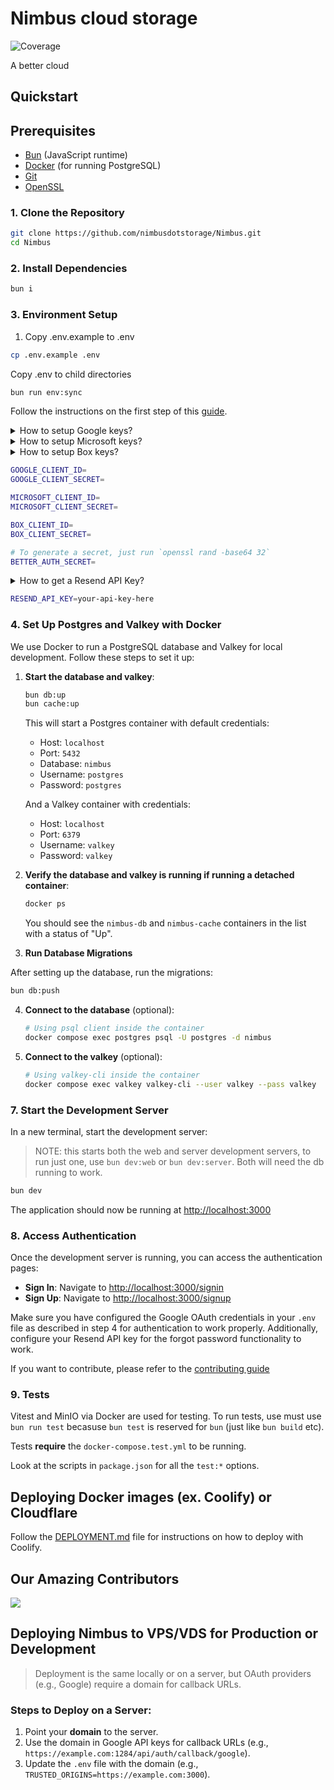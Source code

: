 # Nimbus cloud storage

![Coverage](https://img.shields.io/badge/coverage-7%25-red)

A better cloud

## Quickstart

## Prerequisites

- [Bun](https://bun.sh/) (JavaScript runtime)
- [Docker](https://www.docker.com/) (for running PostgreSQL)
- [Git](https://git-scm.com/)
- [OpenSSL](https://www.openssl.org/)

### 1. Clone the Repository

```bash
git clone https://github.com/nimbusdotstorage/Nimbus.git
cd Nimbus
```

### 2. Install Dependencies

```bash
bun i
```

### 3. Environment Setup

1. Copy .env.example to .env

```bash
cp .env.example .env
```

Copy .env to child directories

```bash
bun run env:sync
```

Follow the instructions on the first step of this [guide](https://www.better-auth.com/docs/authentication/google).

<details>
<summary>How to setup Google keys?</summary>
<br>

- Navigate to Google Cloud [console](https://console.cloud.google.com/).

- Create a new project and navigate to its dashboard.

- Navigate to [**OAuth Consent Screen**](https://console.cloud.google.com/auth/overview) and enter the details.
  - Name: _Nimbus_
  - Audience: _External_
  - Contact info: _youremail@gmail.com_

- Navigate to [**Clients**](https://console.cloud.google.com/auth/clients).
  - Type: _Web application_
  - Name: _Nimbus_
  - Add **Authorised Javascript origin** as `http://localhost:3000`
  - Add **Authorised redirect uri** as `http://localhost:1284/api/auth/callback/google`
  - **IMPORTANT**:Get your `client_id` and `client_secret`.

- Enable Google Drive API
  - Search for **Google Drive API** or [Click Here](https://console.cloud.google.com/apis/library/drive.googleapis.com).
  - Click **Enable**.

- Now navigate to [**Audience**](https://console.cloud.google.com/auth/audience) and add **Test users**.

</details>

<details>
<summary>How to setup Microsoft keys?</summary>
<br>

- Go to the <a href="https://portal.azure.com/" target="_blank">**Microsoft Azure Portal**</a>.

- Navigate to [**Microsoft Entra ID**](https://portal.azure.com/#blade/Microsoft_AAD_IAM/ActiveDirectoryMenuBlade) → Click **Add** → Click **App registrations**.
  - Name: _Nimbus_
  - Under **Supported account types**, choose: **Accounts in any organizational directory and personal Microsoft accounts** (i.e. all Microsoft account users).
  - Under **Redirect URI**, select **Web** and enter: `http://localhost:1284/api/auth/callback/microsoft` (Also add `http://localhost:3000` under front-end origins if needed.)

- After registration, navigate to the app's **Overview** to copy your **Application (client) ID**.

- In the left menu, Click **Manage**. Use this to navigate.

- Navigate to **Certificates & secrets** → Click **New client secret** → Add a _description_ and _expiry_ → Click **Add** → Copy the generated secret value.

- Navigate to **API permissions** and make sure these **delegated Microsoft Graph** permissions are added and granted:
  - `email` – View users' email address
  - `offline_access` – Maintain access to data you have given it access to
  - `openid` – Sign users in
  - `profile` – View users' basic profile
  - `User.Read` – Sign in and read user profile
  - `Files.ReadWrite.All` – Have full access to user files (OneDrive access)

- Click **Grant admin consent** to apply the permissions.
</details>

<details>
<summary>How to setup Box keys?</summary>
<br>

Official Guide: [Box Create OAuth 2.0 App](https://developer.box.com/guides/authentication/oauth2/oauth2-setup/)

- Navigate to Box Developer Console [console](https://app.box.com/developers/console).

- Click **Create App**. Select **Custom App**.

- Fill in the form.
  - Name: _Nimbus_
  - Purpose: _Integration_
  - Categories: _Productivity, Collaboration, Core Enterprise_
  - External system are you integrating with: _Box files_
  - Click **Next**
  - Select **User Authentication (OAuth 2.0)**
  - Click **Create App**

- Copy the **Client ID** and **Client Secret** under **OAuth 2.0 Credentials**.

- Add **OAuth 2.0 Redirect URIs** as `http://localhost:1284/api/auth/oauth2/callback/box`.

> **Note**: The redirect URI is different because it uses the generic oauth2 plugin from better-auth.

- Add **Application Scopes**:
  - `Read all files and folders stored in Box`
  - `Write all files and folders stored in Box`
  - `Manage Users`
  - `Enable Integrations`

- Add **CORS Domains** as `http://localhost:3000`.

- Click **Save Changes**.
</details>

```bash
GOOGLE_CLIENT_ID=
GOOGLE_CLIENT_SECRET=

MICROSOFT_CLIENT_ID=
MICROSOFT_CLIENT_SECRET=

BOX_CLIENT_ID=
BOX_CLIENT_SECRET=

# To generate a secret, just run `openssl rand -base64 32`
BETTER_AUTH_SECRET=
```

<details>
<summary>How to get a Resend API Key?</summary>
<br>

1. Go to [Resend.com](https://resend.com) and sign up or log in to your account.
2. From the dashboard, click on **"API Keys"** in the sidebar.
3. Click the **"Create API Key"** button.
4. Enter a name for your key (e.g., `nimbus-dev`) and confirm.
5. Copy the generated API key.

6. Add it to your `.env` file:
   </details>

   ```bash
   RESEND_API_KEY=your-api-key-here
   ```

### 4. Set Up Postgres and Valkey with Docker

We use Docker to run a PostgreSQL database and Valkey for local development. Follow these steps to set it up:

1. **Start the database and valkey**:

   ```bash
   bun db:up
   bun cache:up
   ```

   This will start a Postgres container with default credentials:
   - Host: `localhost`
   - Port: `5432`
   - Database: `nimbus`
   - Username: `postgres`
   - Password: `postgres`

   And a Valkey container with credentials:
   - Host: `localhost`
   - Port: `6379`
   - Username: `valkey`
   - Password: `valkey`

2. **Verify the database and valkey is running if running a detached container**:

   ```bash
   docker ps
   ```

   You should see the `nimbus-db` and `nimbus-cache` containers in the list with a status of "Up".

3. **Run Database Migrations**

After setting up the database, run the migrations:

```bash
bun db:push
```

4. **Connect to the database** (optional):

   ```bash
   # Using psql client inside the container
   docker compose exec postgres psql -U postgres -d nimbus
   ```

5. **Connect to the valkey** (optional):

   ```bash
   # Using valkey-cli inside the container
   docker compose exec valkey valkey-cli --user valkey --pass valkey
   ```

### 7. Start the Development Server

In a new terminal, start the development server:

> NOTE: this starts both the web and server development servers, to run just one, use `bun dev:web` or `bun dev:server`. Both will need the db running to work.

```bash
bun dev
```

The application should now be running at [http://localhost:3000](http://localhost:3000)

### 8. Access Authentication

Once the development server is running, you can access the authentication pages:

- **Sign In**: Navigate to [http://localhost:3000/signin](http://localhost:3000/signin)
- **Sign Up**: Navigate to [http://localhost:3000/signup](http://localhost:3000/signup)

Make sure you have configured the Google OAuth credentials in your `.env` file as described in step 4 for authentication to work properly. Additionally, configure your Resend API key for the forgot password functionality to work.

If you want to contribute, please refer to the [contributing guide](https://github.com/nimbusdotstorage/Nimbus/blob/main/CONTRIBUTING.md)

### 9. Tests

Vitest and MinIO via Docker are used for testing. To run tests, use must use `bun run test` becasuse `bun test` is reserved for `bun` (just like `bun build` etc).

Tests **require** the `docker-compose.test.yml` to be running.

Look at the scripts in `package.json` for all the `test:*` options.

## Deploying Docker images (ex. Coolify) or Cloudflare

Follow the [DEPLOYMENT.md](DEPLOYMENT.md) file for instructions on how to deploy with Coolify.

## Our Amazing Contributors

<a href="https://github.com/nimbusdotstorage/Nimbus/graphs/contributors">
  <img src="https://contrib.rocks/image?repo=nimbusdotstorage/Nimbus" />
</a>

## Deploying Nimbus to VPS/VDS for Production or Development

> Deployment is the same locally or on a server, but OAuth providers (e.g., Google) require a domain for callback URLs.

### Steps to Deploy on a Server:

1. Point your **domain** to the server.
2. Use the domain in Google API keys for callback URLs (e.g., `https://example.com:1284/api/auth/callback/google`).
3. Update the `.env` file with the domain (e.g., `TRUSTED_ORIGINS=https://example.com:3000`).
